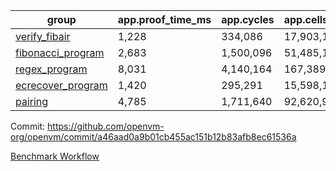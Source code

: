 | group | app.proof_time_ms | app.cycles | app.cells_used | leaf.proof_time_ms | leaf.cycles | leaf.cells_used |
| -- | -- | -- | -- | -- | -- | -- |
| [verify_fibair](https://github.com/openvm-org/openvm/blob/benchmark-results/benchmarks/verify_fibair-a46aad0a9b01cb455ac151b12b83afb8ec61536a.md) | 1,228 |  334,086 |  17,903,104 |- | - | - |
| [fibonacci_program](https://github.com/openvm-org/openvm/blob/benchmark-results/benchmarks/fibonacci-a46aad0a9b01cb455ac151b12b83afb8ec61536a.md) | 2,683 |  1,500,096 |  51,485,167 | 3,892 |  1,262,976 |  70,216,538 |
| [regex_program](https://github.com/openvm-org/openvm/blob/benchmark-results/benchmarks/regex-a46aad0a9b01cb455ac151b12b83afb8ec61536a.md) | 8,031 |  4,140,164 |  167,389,450 | 15,015 |  3,981,465 |  304,466,008 |
| [ecrecover_program](https://github.com/openvm-org/openvm/blob/benchmark-results/benchmarks/ecrecover-a46aad0a9b01cb455ac151b12b83afb8ec61536a.md) | 1,420 |  295,291 |  15,598,160 | 13,073 |  2,990,538 |  244,741,632 |
| [pairing](https://github.com/openvm-org/openvm/blob/benchmark-results/benchmarks/pairing-a46aad0a9b01cb455ac151b12b83afb8ec61536a.md) | 4,785 |  1,711,640 |  92,620,923 | 14,066 |  3,305,900 |  275,729,704 |


Commit: https://github.com/openvm-org/openvm/commit/a46aad0a9b01cb455ac151b12b83afb8ec61536a

[Benchmark Workflow](https://github.com/openvm-org/openvm/actions/runs/13928588511)
